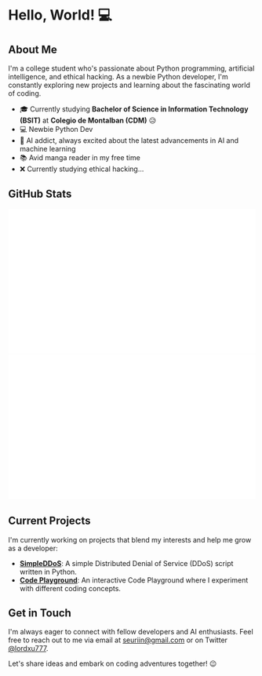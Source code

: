 # Hello, World! 💻

## About Me

I'm a college student who's passionate about Python programming, artificial intelligence, and ethical hacking. As a newbie Python developer, I'm constantly exploring new projects and learning about the fascinating world of coding.

- 🎓 Currently studying **Bachelor of Science in Information Technology (BSIT)** at **Colegio de Montalban (CDM)** 😥
- 💻 Newbie Python Dev
- 🤖 AI addict, always excited about the latest advancements in AI and machine learning
- 📚 Avid manga reader in my free time
- ❌ Currently studying ethical hacking...

## GitHub Stats

![GitHub Stats](https://raw.githubusercontent.com/SSL-ACTX/SSL-ACTX/main/generated/overview.svg)
![GitHub Stats](https://raw.githubusercontent.com/SSL-ACTX/SSL-ACTX/main/generated/languages.svg)

## Current Projects

I'm currently working on projects that blend my interests and help me grow as a developer:

- [**SimpleDDoS**](https://github.com/SSL-ACTX/SimpleDDoS): A simple Distributed Denial of Service (DDoS) script written in Python.
- [**Code Playground**](https://github.com/SSL-ACTX/Code-Playground): An interactive Code Playground where I experiment with different coding concepts.

## Get in Touch

I'm always eager to connect with fellow developers and AI enthusiasts. Feel free to reach out to me via email at [seuriin@gmail.com](mailto:seuriin@gmail.com) or on Twitter [@lordxu777](https://twitter.com/lordxu777).

Let's share ideas and embark on coding adventures together! 😉
